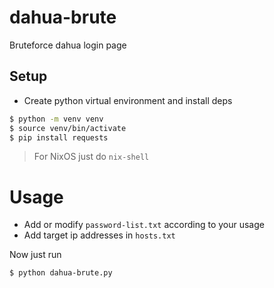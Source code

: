 # dahua-brute
Bruteforce dahua login page

## Setup
- Create python virtual environment and install deps
```bash
$ python -m venv venv
$ source venv/bin/activate
$ pip install requests
```
> For NixOS just do `nix-shell`

# Usage
- Add or modify `password-list.txt` according to your usage
- Add target ip addresses in `hosts.txt`

Now just run 
```bash
$ python dahua-brute.py
```
